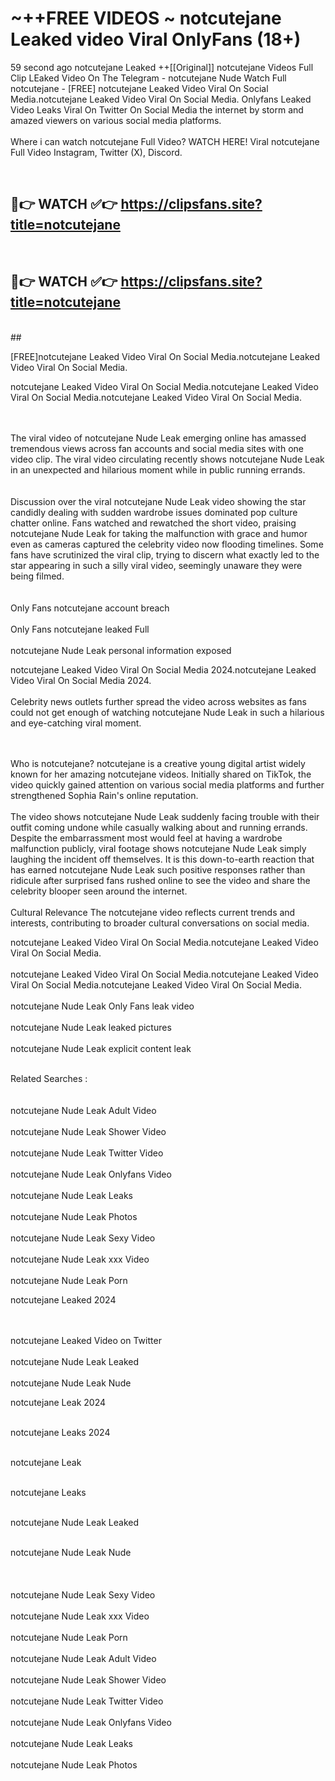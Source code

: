 # ~++FREE VIDEOS ~ notcutejane Leaked video Viral OnlyFans (18+)<br>


59 second ago notcutejane Leaked ++[[Original]] notcutejane Videos Full Clip LEaked Video On The Telegram  - notcutejane Nude  Watch Full notcutejane - [FREE] notcutejane Leaked Video Viral On Social Media.notcutejane Leaked Video Viral On Social Media.   Onlyfans Leaked Video Leaks Viral On Twitter On Social Media the internet by storm and amazed viewers on various social media platforms. <br><br>
Where i can watch notcutejane Full Video? WATCH HERE! Viral notcutejane Full Video Instagram, Twitter (X), Discord. <br>


 <br>

##  🔴👉 WATCH ✅👉  <a href="https://clipsfans.site?title=notcutejane&ref=git">https://clipsfans.site?title=notcutejane</a> <br>
  <br>

##  🔴👉 WATCH ✅👉  <a href="https://clipsfans.site?title=notcutejane&ref=git">https://clipsfans.site?title=notcutejane</a> <br>
  <br>
  ##



[FREE]notcutejane Leaked Video Viral On Social Media.notcutejane Leaked Video Viral On Social Media. <br>

notcutejane Leaked Video Viral On Social Media.notcutejane Leaked Video Viral On Social Media.notcutejane Leaked Video Viral On Social Media. <br>


  <br>

  <br>
The viral video of notcutejane Nude Leak emerging online has amassed tremendous views across fan accounts and social media sites with one video clip. The viral video circulating recently shows notcutejane Nude Leak in an unexpected and hilarious moment while in public running errands.<br>
<br>


<br>
Discussion over the viral notcutejane Nude Leak video showing the star candidly dealing with sudden wardrobe issues dominated pop culture chatter online. Fans watched and rewatched the short video, praising notcutejane Nude Leak for taking the malfunction with grace and humor even as cameras captured the celebrity video now flooding timelines. Some fans have scrutinized the viral clip, trying to discern what exactly led to the star appearing in such a silly viral video, seemingly unaware they were being filmed.<br>
<br>
<br> 
Only Fans notcutejane account breach<br>
<br>
Only Fans notcutejane leaked Full <br>
<br>
notcutejane Nude Leak personal information exposed<br>

notcutejane Leaked Video Viral On Social Media 2024.notcutejane Leaked Video Viral On Social Media 2024. <br>
<br>
Celebrity news outlets further spread the video across websites as fans could not get enough of watching notcutejane Nude Leak in such a hilarious and eye-catching viral moment.<br>
<br>

<br>
Who is notcutejane? notcutejane is a creative young digital artist widely known for her amazing notcutejane videos. Initially shared on TikTok, the video quickly gained attention on various social media platforms and further strengthened Sophia Rain's online reputation.<br>
<br>
The video shows notcutejane Nude Leak suddenly facing trouble with their outfit coming undone while casually walking about and running errands. Despite the embarrassment most would feel at having a wardrobe malfunction publicly, viral footage shows notcutejane Nude Leak simply laughing the incident off themselves. It is this down-to-earth reaction that has earned notcutejane Nude Leak such positive responses rather than ridicule after surprised fans rushed online to see the video and share the celebrity blooper seen around the internet.<br>
<br>
Cultural Relevance The notcutejane video reflects current trends and interests, contributing to broader cultural conversations on social media.<br>

notcutejane Leaked Video Viral On Social Media.notcutejane Leaked Video Viral On Social Media.<br>
<br>
notcutejane Leaked Video Viral On Social Media.notcutejane Leaked Video Viral On Social Media.notcutejane Leaked Video Viral On Social Media.<br>
<br>
notcutejane Nude Leak Only Fans leak video<br>
<br>
notcutejane Nude Leak leaked pictures<br>
<br>
notcutejane Nude Leak explicit content leak<br>


<br>
Related Searches :<br>
<br>

<br>
notcutejane Nude Leak Adult Video<br>
<br>
notcutejane Nude Leak Shower Video<br>
<br>
notcutejane Nude Leak Twitter Video<br>
<br>
notcutejane Nude Leak Onlyfans Video<br>
<br>
notcutejane Nude Leak Leaks<br>
<br>
notcutejane Nude Leak Photos<br>

<br>
notcutejane Nude Leak Sexy Video<br>
<br>
notcutejane Nude Leak xxx Video<br>
<br>
notcutejane Nude Leak Porn<br>

notcutejane  Leaked 2024 <br> <br>
<br>

notcutejane Leaked Video on Twitter <br>
<br>
notcutejane Nude Leak Leaked<br>
<br>
notcutejane Nude Leak Nude<br>


notcutejane  Leak 2024 <br> <br>



notcutejane  Leaks 2024 <br> <br>



 
notcutejane  Leak<br> <br>



notcutejane  Leaks<br> <br>


notcutejane Nude Leak Leaked<br> <br>

notcutejane Nude Leak Nude<br> <br>
<br> <br>
notcutejane Nude Leak Sexy Video
<br> <br>
notcutejane Nude Leak xxx Video
<br> <br>
notcutejane Nude Leak Porn
<br> <br>
notcutejane Nude Leak Adult Video
<br> <br>
notcutejane Nude Leak Shower Video
<br> <br>
notcutejane Nude Leak Twitter Video
<br> <br>
notcutejane Nude Leak Onlyfans Video
<br> <br>
notcutejane Nude Leak Leaks
<br> <br>
notcutejane Nude Leak Photos






</p>




 



</p>










